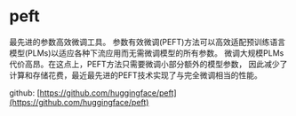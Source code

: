 # peft

最先进的参数高效微调工具。
参数有效微调(PEFT)方法可以高效适配预训练语言模型(PLMs)以适应各种下流应用而无需微调模型的所有参数。
微调大规模PLMs代价高昂。在这点上，PEFT方法只需要微调小部分额外的模型参数，
因此减少了计算和存储花费，最近最先进的PEFT技术实现了与完全微调相当的性能。

github: [https://github.com/huggingface/peft](https://github.com/huggingface/peft)